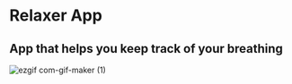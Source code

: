 # Relaxer App

## App that helps you keep track of your breathing

![ezgif com-gif-maker (1)](https://user-images.githubusercontent.com/56744256/151292916-cebb69ee-2f3a-4fd0-a448-e3392b105a34.gif)
